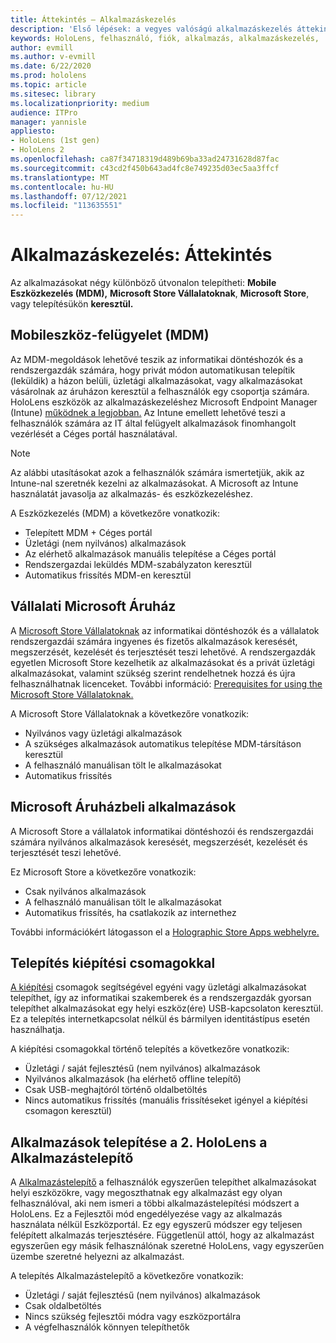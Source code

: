 ```yaml
---
title: Áttekintés – Alkalmazáskezelés
description: 'Első lépések: a vegyes valóságú alkalmazáskezelés áttekintése mobileszköz-felügyelet, Vállalati Microsoft Áruház és kiépítési csomagok használatával.'
keywords: HoloLens, felhasználó, fiók, alkalmazás, alkalmazáskezelés,
author: evmill
ms.author: v-evmill
ms.date: 6/22/2020
ms.prod: hololens
ms.topic: article
ms.sitesec: library
ms.localizationpriority: medium
audience: ITPro
manager: yannisle
appliesto:
- HoloLens (1st gen)
- HoloLens 2
ms.openlocfilehash: ca87f34718319d489b69ba33ad24731628d87fac
ms.sourcegitcommit: c43cd2f450b643ad4fc8e749235d03ec5aa3ffcf
ms.translationtype: MT
ms.contentlocale: hu-HU
ms.lasthandoff: 07/12/2021
ms.locfileid: "113635551"
---
```

# <a name="app-management-overview"></a>Alkalmazáskezelés: Áttekintés

Az alkalmazásokat négy különböző útvonalon telepítheti: **Mobile Eszközkezelés (MDM),** **Microsoft Store Vállalatoknak**, **Microsoft Store**, vagy telepítésükön **keresztül.**

## <a name="mobile-device-management-mdm"></a>Mobileszköz-felügyelet (MDM)

Az MDM-megoldások lehetővé teszik az informatikai döntéshozók és a rendszergazdák számára, hogy privát módon automatikusan telepítik (leküldik) a házon belüli, üzletági alkalmazásokat, vagy alkalmazásokat vásárolnak az áruházon keresztül a felhasználók egy csoportja számára. HoloLens eszközök az alkalmazáskezeléshez Microsoft Endpoint Manager (Intune) [működnek a legjobban.](app-deploy-intune.md) Az Intune emellett lehetővé teszi a felhasználók számára az IT által felügyelt alkalmazások finomhangolt vezérlését a Céges portál használatával.

> [!NOTE]
> Az alábbi utasításokat azok a felhasználók számára ismertetjük, akik az Intune-nal szeretnék kezelni az alkalmazásokat. A Microsoft az Intune használatát javasolja az alkalmazás- és eszközkezeléshez.

A Eszközkezelés (MDM) a következőre vonatkozik:

* Telepített MDM + Céges portál
* Üzletági (nem nyilvános) alkalmazások
* Az elérhető alkalmazások manuális telepítése a Céges portál
* Rendszergazdai leküldés MDM-szabályzaton keresztül
* Automatikus frissítés MDM-en keresztül

## <a name="microsoft-store-for-business"></a>Vállalati Microsoft Áruház

A [Microsoft Store Vállalatoknak](app-deploy-store-business.md) az informatikai döntéshozók és a vállalatok rendszergazdái számára ingyenes és fizetős alkalmazások keresését, megszerzését, kezelését és terjesztését teszi lehetővé. A rendszergazdák egyetlen Microsoft Store kezelhetik az alkalmazásokat és a privát üzletági alkalmazásokat, valamint szükség szerint rendelhetnek hozzá és újra felhasználhatnak licenceket. További információ: [Prerequisites for using the Microsoft Store Vállalatoknak.](/microsoft-store/prerequisites-microsoft-store-for-business)

A Microsoft Store Vállalatoknak a következőre vonatkozik:

* Nyilvános vagy üzletági alkalmazások
* A szükséges alkalmazások automatikus telepítése MDM-társításon keresztül
* A felhasználó manuálisan tölt le alkalmazásokat
* Automatikus frissítés

## <a name="microsoft-store-apps"></a>Microsoft Áruházbeli alkalmazások

A Microsoft Store a vállalatok informatikai döntéshozói és rendszergazdái számára nyilvános alkalmazások keresését, megszerzését, kezelését és terjesztését teszi lehetővé.

Ez Microsoft Store a következőre vonatkozik:

* Csak nyilvános alkalmazások
* A felhasználó manuálisan tölt le alkalmazásokat
* Automatikus frissítés, ha csatlakozik az internethez

További információkért látogasson el a [Holographic Store Apps webhelyre.](/hololens/holographic-store-apps)

## <a name="install-via-provisioning-packages"></a>Telepítés kiépítési csomagokkal

[A kiépítési](app-deploy-provisioning-package.md) csomagok segítségével egyéni vagy üzletági alkalmazásokat telepíthet, így az informatikai szakemberek és a rendszergazdák gyorsan telepíthet alkalmazásokat egy helyi eszköz(ére) USB-kapcsolaton keresztül. Ez a telepítés internetkapcsolat nélkül és bármilyen identitástípus esetén használhatja.

A kiépítési csomagokkal történő telepítés a következőre vonatkozik:

* Üzletági / saját fejlesztésű (nem nyilvános) alkalmazások
* Nyilvános alkalmazások (ha elérhető offline telepítő)
* Csak USB-meghajtóról történő oldalbetöltés
* Nincs automatikus frissítés (manuális frissítéseket igényel a kiépítési csomagon keresztül)

## <a name="install-apps-on-hololens-2-via-app-installer"></a>Alkalmazások telepítése a 2. HoloLens a Alkalmazástelepítő

A [Alkalmazástelepítő](app-deploy-app-installer.md) a felhasználók egyszerűen telepíthet alkalmazásokat helyi eszközökre, vagy megoszthatnak egy alkalmazást egy olyan felhasználóval, aki nem ismeri a többi alkalmazástelepítési módszert a HoloLens. Ez a Fejlesztői mód engedélyezése vagy az alkalmazás használata nélkül Eszközportál. Ez egy egyszerű módszer egy teljesen felépített alkalmazás terjesztésére. Függetlenül attól, hogy az alkalmazást egyszerűen egy másik felhasználónak szeretné HoloLens, vagy egyszerűen üzembe szeretné helyezni az alkalmazást.

A telepítés Alkalmazástelepítő a következőre vonatkozik:

* Üzletági / saját fejlesztésű (nem nyilvános) alkalmazások
* Csak oldalbetöltés
* Nincs szükség fejlesztői módra vagy eszközportálra
* A végfelhasználók könnyen telepíthetők
